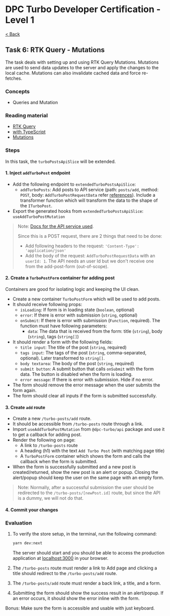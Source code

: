 # DPC Turbo Developer Certification - Level 1

[< Back](README.md)

## Task 6: RTK Query - Mutations

The task deals with setting up and using RTK Query Mutations. Mutations are used to send data updates to the server and apply the changes to the local cache. Mutations can also invalidate cached data and force re-fetches.

### Concepts

- Queries and Mutation

### Reading material

- [RTK Query](https://redux-toolkit.js.org/rtk-query/overview)
- [with TypeScript](https://redux-toolkit.js.org/rtk-query/usage-with-typescript)
- [Mutations](https://redux-toolkit.js.org/rtk-query/usage/mutations)

### Steps

In this task, the `turboPostsApiSlice` will be extended.

#### 1. Inject `addTurboPost` endpoint

- Add the following endpoint to `extendedTurboPostsApiSlice`:
  - `addTurboPosts`: Add posts to API service (path: `posts/add`, method: `POST`, body: `AddTurboPostRequestData` refer [references](references.md)). Include a transformer function which will transform the data to the shape of the `ITurboPost`.
- Export the generated hooks from `extendedTurboPostsApiSlice`: `useAddTurboPostMutation`

> Note: [Docs for the API service used](https://dummyjson.com/docs/posts).
>
> Since this is a POST request, there are 2 things that need to be done:
>
> - Add following headers to the request: `'Content-Type': 'application/json'`
> - Add the body of the request: `AddTurboPostRequestData` with an `userId: 1`. The API needs an user Id but we don't receive one from the add-post-form (out-of-scope).

#### 2. Create a `TurboPostForm` container for adding post

Containers are good for isolating logic and keeping the UI clean.

- Create a new container `TurboPostForm` which will be used to add posts.
- It should receive following props:
  - `isLoading`: If form is in loading state (`boolean`, optional)
  - `error`: If there is error with submission (`string`, optional)
  - `onSubmit`: If there is error with submission (`Function`, required). The function must have following parameters:
    - `data`: The data that is received from the form: title (`string`), body (`string`), tags (`string[]`)
- It should render a form with the following fields:
  - `title input`: The title of the post (`string`, required)
  - `tags input`: The tags of the post (`string`, comma-separated, optional). Later transformed to `string[]`.
  - `body textarea`: The body of the post (`string`, required)
  - `submit button`: A submit button that calls `onSubmit` with the form data. The button is disabled when the form is loading.
  - `error message`: If there is error with submission. Hide if no error.
- The form should remove the error message when the user submits the form again.
- The form should clear all inputs if the form is submitted successfully.

#### 3. Create `add` route

- Create a new `/turbo-posts/add` route.
- It should be accessible from `/turbo-posts` route through a link.
- Import `useAddTurboPostMutation` from `@dpc-turbo/api` package and use it to get a callback for adding post.
- Render the following on page:
  - A link to `/turbo-posts` route
  - A heading (h1) with the text `Add Turbo Post` (with matching page title)
  - A `TurboPostForm` container which shows the form and calls the callback when the form is submitted.
- When the form is successfully submitted and a new post is created/returned, show the new post is an alert or popup. Closing the alert/popup should keep the user on the same page with an empty form.

> Note: Normally, after a successful submission the user should be redirected to the `/turbo-posts/[newPost.id]` route, but since the API is a dummy, we will not do that.

#### 4. Commit your changes

### Evaluation

1. To verify the store setup, in the terminal, run the following command:

   ```bash
   yarn dev:next
   ```

   The server should start and you should be able to access the production application at [localhost:3000](http://localhost:3000) in your browser.

2. The `/turbo-posts` route must render a link to Add page and clicking a title should redirect to the `/turbo-posts/add` route.

3. The `/turbo-posts/add` route must render a back link, a title, and a form.

4. Submitting the form should show the success result in an alert/popup. If an error occurs, it should show the error inline with the form.

Bonus: Make sure the form is accessible and usable with just keyboard.
